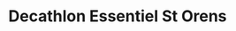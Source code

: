 ---
title: "Decathlon Essentiel St Orens"
url: /saint-orens-de-gameville/decathlon-essentiel-st-orens/
shop: sports
---
